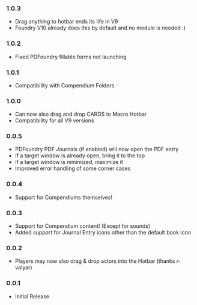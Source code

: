 ### 1.0.3
* Drag anything to hotbar ends its life in V9
* Foundry V10 already does this by default and no module is needed :)

### 1.0.2
* Fixed PDFoundry fillable forms not launching

### 1.0.1
* Compatibility with Compendium Folders

### 1.0.0
* Can now also drag and drop CARDS to Macro Hotbar
* Compatibility for all V9 versions

### 0.0.5
* PDFoundry PDF Journals (if enabled) will now open the PDF entry
* If a target window is already open, bring it to the top
* If a target window is minimized, maximize it
* Improved error handling of some corner cases

### 0.0.4
* Support for Compendiums themselves!

### 0.0.3
* Support for Compendium content! (Except for sounds)
* Added support for Journal Entry icons other than the default book icon

### 0.0.2
* Players may now also drag & drop actors into the Hotbar (thanks r-valyar)

### 0.0.1
* Initial Release
